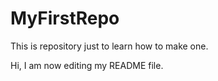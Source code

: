 MyFirstRepo
===========

This is repository just to learn how to make one.

Hi, I am now editing my README file.

